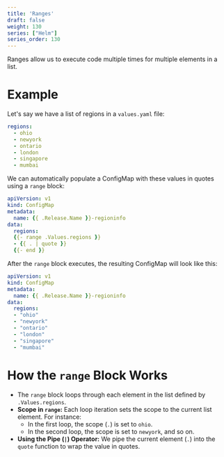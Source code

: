 ```yaml
---
title: 'Ranges'
draft: false
weight: 130
series: ["Helm"]
series_order: 130
---
```

Ranges allow us to execute code multiple times for multiple elements in a list.
# Example
Let's say we have a list of regions in a `values.yaml` file:
```yaml
regions:
  - ohio
  - newyork
  - ontario
  - london
  - singapore
  - mumbai
```
We can automatically populate a ConfigMap with these values in quotes using a `range` block:
```yaml
apiVersion: v1
kind: ConfigMap
metadata:
  name: {{ .Release.Name }}-regioninfo
data:
  regions:
  {{- range .Values.regions }}
  - {{ . | quote }}
  {{- end }}
```
After the `range` block executes, the resulting ConfigMap will look like this:
```yaml
apiVersion: v1
kind: ConfigMap
metadata:
  name: {{ .Release.Name }}-regioninfo
data:
  regions:
  - "ohio"
  - "newyork"
  - "ontario"
  - "london"
  - "singapore"
  - "mumbai"
```
# How the `range` Block Works
- The `range` block loops through each element in the list defined by `.Values.regions`.
- **Scope in `range`:** Each loop iteration sets the scope to the current list element. For instance:
  - In the first loop, the scope (`.`) is set to `ohio`.
  - In the second loop, the scope is set to `newyork`, and so on.
- **Using the Pipe (`|`) Operator:** We pipe the current element (`.`) into the `quote` function to wrap the value in quotes.